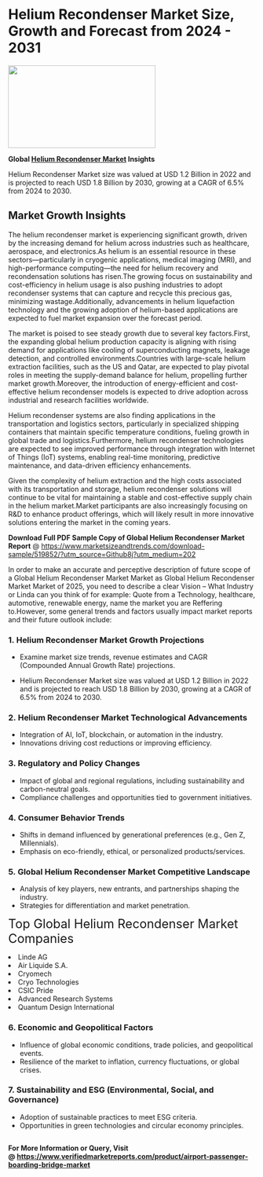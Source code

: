 <H1>Helium Recondenser Market Size, Growth and Forecast from 2024 - 2031</H1><img class="aligncenter size-medium wp-image-584254" src="https://thirdeyenews.in/wp-content/uploads/2024/09/Global-Market-Research-300x168.jpeg" alt="" width="300" height="168" /><p><strong>Global&nbsp;<a href="https://www.marketsizeandtrends.com/download-sample/519852/?utm_source=Github8j?utm_medium=202">Helium Recondenser Market</a> Insights</strong></p><p>Helium Recondenser Market size was valued at USD 1.2 Billion in 2022 and is projected to reach USD 1.8 Billion by 2030, growing at a CAGR of 6.5% from 2024 to 2030.</p><p><h2>Market Growth Insights</h2> <p>The helium recondenser market is experiencing significant growth, driven by the increasing demand for helium across industries such as healthcare, aerospace, and electronics.As helium is an essential resource in these sectors—particularly in cryogenic applications, medical imaging (MRI), and high-performance computing—the need for helium recovery and recondensation solutions has risen.The growing focus on sustainability and cost-efficiency in helium usage is also pushing industries to adopt recondenser systems that can capture and recycle this precious gas, minimizing wastage.Additionally, advancements in helium liquefaction technology and the growing adoption of helium-based applications are expected to fuel market expansion over the forecast period.</p> <p>The market is poised to see steady growth due to several key factors.First, the expanding global helium production capacity is aligning with rising demand for applications like cooling of superconducting magnets, leakage detection, and controlled environments.Countries with large-scale helium extraction facilities, such as the US and Qatar, are expected to play pivotal roles in meeting the supply-demand balance for helium, propelling further market growth.Moreover, the introduction of energy-efficient and cost-effective helium recondenser models is expected to drive adoption across industrial and research facilities worldwide.</p> <p>Helium recondenser systems are also finding applications in the transportation and logistics sectors, particularly in specialized shipping containers that maintain specific temperature conditions, fueling growth in global trade and logistics.Furthermore, helium recondenser technologies are expected to see improved performance through integration with Internet of Things (IoT) systems, enabling real-time monitoring, predictive maintenance, and data-driven efficiency enhancements.</p> <p>Given the complexity of helium extraction and the high costs associated with its transportation and storage, helium recondenser solutions will continue to be vital for maintaining a stable and cost-effective supply chain in the helium market.Market participants are also increasingly focusing on R&D to enhance product offerings, which will likely result in more innovative solutions entering the market in the coming years.</p> <p><span class=""><strong>Download Full PDF Sample Copy of Global Helium Recondenser Market Report</strong> @ <a href="https://www.marketsizeandtrends.com/download-sample/519852/?utm_source=Github8j?utm_medium=202" target="_blank">https://www.marketsizeandtrends.com/download-sample/519852/?utm_source=Github8j?utm_medium=202</a></span></p><p>In order to make an accurate and perceptive description of future scope of a Global&nbsp;Helium Recondenser Market Market as Global&nbsp;Helium Recondenser Market Market of 2025, you need to describe a clear Vision &ndash; What Industry or Linda can you think of for example: Quote from a Technology, healthcare, automotive, renewable energy, name the market you are Reffering to.However, some general trends and factors usually impact market reports and their future outlook include:</p><h3>1.&nbsp;<strong>Helium Recondenser Market Growth Projections</strong></h3><ul><li>Examine market size trends, revenue estimates and CAGR (Compounded Annual Growth Rate) projections.</li><li><p>Helium Recondenser Market size was valued at USD 1.2 Billion in 2022 and is projected to reach USD 1.8 Billion by 2030, growing at a CAGR of 6.5% from 2024 to 2030.</p></li></ul><h3>2.&nbsp;<strong>Helium Recondenser Market Technological Advancements</strong></h3><ul><li>Integration of AI, IoT, blockchain, or automation in the industry.</li><li>Innovations driving cost reductions or improving efficiency.</li></ul><h3>3.&nbsp;<strong>Regulatory and Policy Changes</strong></h3><ul><li>Impact of global and regional regulations, including sustainability and carbon-neutral goals.</li><li>Compliance challenges and opportunities tied to government initiatives.</li></ul><h3>4.&nbsp;<strong>Consumer Behavior Trends</strong></h3><ul><li>Shifts in demand influenced by generational preferences (e.g., Gen Z, Millennials).</li><li>Emphasis on eco-friendly, ethical, or personalized products/services.</li></ul><h3>5.&nbsp;<strong>Global Helium Recondenser Market Competitive Landscape</strong></h3><ul><li>Analysis of key players, new entrants, and partnerships shaping the industry.</li><li>Strategies for differentiation and market penetration.</li></ul><p data-pm-slice="1 1 []"><span style="color: inherit; font-family: inherit; font-size: 25px;">Top Global Helium Recondenser Market Companies</span></p><div class="" data-test-id=""><p><li>Linde AG</li><li> Air Liquide S.A.</li><li> Cryomech</li><li> Cryo Technologies</li><li> CSIC Pride</li><li> Advanced Research Systems</li><li> Quantum Design International</li></p></div><h3>6.&nbsp;<strong>Economic and Geopolitical Factors</strong></h3><ul><li>Influence of global economic conditions, trade policies, and geopolitical events.</li><li>Resilience of the market to inflation, currency fluctuations, or global crises.</li></ul><h3>7.&nbsp;<strong>Sustainability and ESG (Environmental, Social, and Governance)</strong></h3><ul><li>Adoption of sustainable practices to meet ESG criteria.</li><li>Opportunities in green technologies and circular economy principles.</li></ul><h2><strong style="font-size: 14px;">For More Information or Query, Visit @&nbsp;</strong><a style="background-color: #ffffff; font-size: 14px;" href="https://www.marketsizeandtrends.com/report/helium-recondenser-market/" target="_blank">https://www.verifiedmarketreports.com/product/airport-passenger-boarding-bridge-market</a></h2>